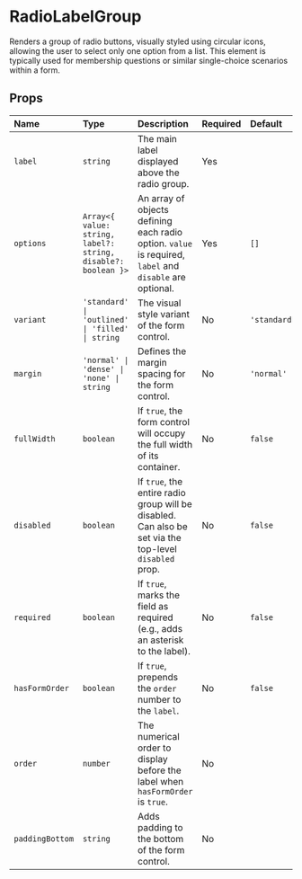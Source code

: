 # RadioLabelGroup

Renders a group of radio buttons, visually styled using circular icons, allowing the user to select only one option from a list. This element is typically used for membership questions or similar single-choice scenarios within a form.

## Props

| Name              | Type                                                                 | Description                                                                                                | Required | Default     |
| :---------------- | :------------------------------------------------------------------- | :--------------------------------------------------------------------------------------------------------- | :------- | :---------- |
| `label`           | `string`                                                             | The main label displayed above the radio group.                                                            | Yes      |             |
| `options`         | `Array<{ value: string, label?: string, disable?: boolean }>`        | An array of objects defining each radio option. `value` is required, `label` and `disable` are optional. | Yes      | `[]`        |
| `variant`         | `'standard' \| 'outlined' \| 'filled' \| string`                     | The visual style variant of the form control.                                                              | No       | `'standard'`|
| `margin`          | `'normal' \| 'dense' \| 'none' \| string`                            | Defines the margin spacing for the form control.                                                           | No       | `'normal'`  |
| `fullWidth`       | `boolean`                                                            | If `true`, the form control will occupy the full width of its container.                                   | No       | `false`     |
| `disabled`        | `boolean`                                                            | If `true`, the entire radio group will be disabled. Can also be set via the top-level `disabled` prop.   | No       | `false`     |
| `required`        | `boolean`                                                            | If `true`, marks the field as required (e.g., adds an asterisk to the label).                              | No       | `false`     |
| `hasFormOrder`    | `boolean`                                                            | If `true`, prepends the `order` number to the `label`.                                                     | No       | `false`     |
| `order`           | `number`                                                             | The numerical order to display before the label when `hasFormOrder` is `true`.                             | No       |             |
| `paddingBottom`   | `string`                                                             | Adds padding to the bottom of the form control.                                                            | No       |             |